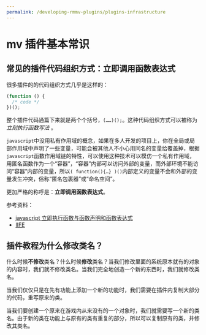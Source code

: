 ```yaml
---
permalink: /developing-rmmv-plugins/plugins-infrastructure
---
```


# mv 插件基本常识

## 常见的插件代码组织方式：立即调用函数表达式

很多插件的的代码组织方式几乎是这样的：

```js
(function () {
  /* code */
})();
```

整个插件代码通篇下来就是两个个括号，`(……)();`。这种代码组织方式可以被称为 _立刻执行函数写法_ 。

`javascript`中没用私有作用域的概念，如果在多人开发的项目上，你在全局或局部作用域中声明了一些变量，可能会被其他人不小心用同名的变量给覆盖掉，根据`javascript`函数作用域链的特性，可以使用这种技术可以模仿一个私有作用域，用匿名函数作为一个“容器”，“容器”内部可以访问外部的变量，而外部环境不能访问“容器”内部的变量，所以`( function(){…} )()`内部定义的变量不会和外部的变量发生冲突，俗称“匿名包裹器”或“命名空间”。

更加严格的称呼是：**立即调用函数表达式**。

参考资料：

- [javascript 立即执行函数与函数声明和函数表达式](https://blog.csdn.net/iteye_19474/article/details/82580396)
- [IIFE](https://developer.mozilla.org/zh-CN/docs/Glossary/IIFE)

## 插件教程为什么修改类名？

什么时候**不修改**类名？什么时候**修改**类名？当我们修改里面的系统原本就有的对象的内容时，我们就不修改类名。当我们完全地创造一个新的东西时，我们就修改类名。

当我们仅仅只是在先有功能上添加一个新的功能时，我们需要在插件内复制大部分的代码，重写原来的类。

当我们要创建一个原来在游戏内从来没有的一个对象时，我们就需要写一个新的类名。由于新的类在功能上与原有的类有重复的部分，所以可以复制原有的类，并修改其类名。
